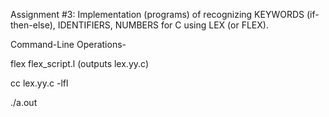 Assignment #3: Implementation (programs) of recognizing KEYWORDS (if-then-else), IDENTIFIERS, NUMBERS for C using LEX (or FLEX).


Command-Line Operations-

flex flex_script.l    (outputs  lex.yy.c)

cc lex.yy.c -lfl

./a.out
